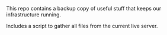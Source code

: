 This repo contains a backup copy of useful stuff that keeps our infrastructure running.

Includes a script to gather all files from the current live server.
